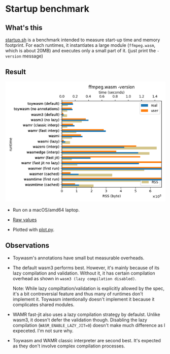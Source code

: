 # Startup benchmark

## What's this

[startup.sh](./startup.sh) is a benchmark intended to measure
start-up time and memory footprint.
For each runtimes, it instantiates a large module (`ffmpeg.wasm`,
which is about 20MB) and executes only a small part of it. (just
print the `-version` message)

## Result

![Result](./startup.png)

* Run on a macOS/amd64 laptop.

* [Raw values](./startup.txt)

* Plotted with [plot.py](./plot.py).

## Observations

* Toywasm's annotations have small but measurable overheads.

* The default wasm3 performs best. However,
  it's mainly because of its lazy compilation and validation.
  Without it, it has certain compilation overhead as shown in
  `wasm3 (lazy compilation disabled)`.

  Note: While lazy compiltation/validation is explicitly allowed by the spec,
  it's a bit contreversial feature and thus many of runtimes don't implement
  it. Toywasm intentionally doesn't implement it because it complicates
  shared modules.

* WAMR fast-jit also uses a lazy compilation strategy by defaulst.
  Unlike wasm3, it doesn't defer the validation though. Disabling
  the lazy compilation (`WASM_ENABLE_LAZY_JIT=0`) doesn't make much
  difference as I expeceted. I'm not sure why.

* Toywasm and WAMR classic interpreter are second best.
  It's expected as they don't involve complex compilation processes.
